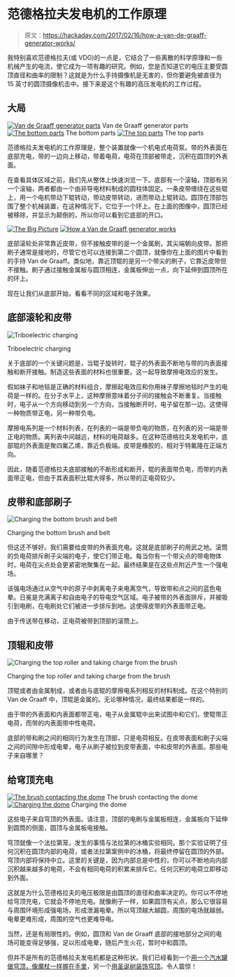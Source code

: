 # 范德格拉夫发电机的工作原理

> 原文：<https://hackaday.com/2017/02/16/how-a-van-de-graaff-generator-works/>

我特别喜欢范德格拉夫(或 VDG)的一点是，它结合了一些离散的科学原理和一些机械产生的电流，使它成为一项有趣的研究。例如，您是否知道它的电压主要受圆顶直径和曲率的限制？这就是为什么手持摄像机是无害的，但你要避免被直径为 15 英寸的圆顶摄像机击中。接下来是这个有趣的高压发电机的工作过程。

## 大局

 [![Van de Graaff generator parts](img/1bb179c8c5c222369069f9f9f2142b35.png "Van de Graaff generator parts")](https://hackaday.com/2017/02/16/how-a-van-de-graaff-generator-works/big_vdg_all_parts_an/) Van de Graaff generator parts [![The bottom parts](img/271ece461b82c8311f4ac259ed435e2a.png "The bottom parts")](https://hackaday.com/2017/02/16/how-a-van-de-graaff-generator-works/big_vdg_bot_parts_an/) The bottom parts [![The top parts](img/5728192744fa69b5abbeddefbdc39ad6.png "The top parts")](https://hackaday.com/2017/02/16/how-a-van-de-graaff-generator-works/big_vdg_top_parts_an/) The top parts

范德格拉夫发电机的工作原理是，整个装置就像一个机电式电荷泵。带的外表面在底部充电，带的一边向上移动，带着电荷，电荷在顶部被带走，沉积在圆顶的外表面。

在查看具体区域之前，我们先从整体上快速浏览一下。底部有一个滚轴，顶部有另一个滚轴，两者都由一个由非导电材料制成的圆柱体固定。一条皮带缠绕在这些辊上，用一个电机带动下辊转动，带动皮带转动，进而带动上辊转动。圆顶在顶部包围了整个机械装置，在这种情况下，它位于一个环上。在上面的图像中，圆顶已经被移除，并显示为颠倒的，所以你可以看到它底部的开口。

 [![The Big Picture](img/df279367bf78d9948a3d61811bd29fdf.png "The Big Picture")](https://hackaday.com/2017/02/16/how-a-van-de-graaff-generator-works/how_vdg_works_the_big_picture-crop/)  [![How a Van de Graaff generator works](img/e5fced7a06309698f384546e2766a731.png "How a Van de Graaff generator works")](https://hackaday.com/2017/02/16/how-a-van-de-graaff-generator-works/van_de_graaffs_big_and_small_th/) 

底部滚轮处非常靠近皮带，但不接触皮带的是一个金属刷，其尖端朝向皮带。那把刷子通常是接地的，尽管它也可以连接到第二个圆顶，就像你在上面的图片中看到的手持 Van de Graaff。类似地，靠近顶辊的是另一个带尖的刷子，它靠近皮带但不接触。刷子通过接触金属板与圆顶相连，金属板伸出一点，向下延伸到圆顶所在的环上。

现在让我们从底部开始，看看不同的区域和电子效果。

## 底部滚轮和皮带

![Triboelectric charging](img/eb29d3c792934d9c57bb77f49f9fc653.png)

Triboelectric charging

关于底部的一个关键问题是，当辊子旋转时，辊子的外表面不断地与带的内表面接触和断开接触。制造这些表面的材料也很重要。这一起导致摩擦电效应的发生。

假如袜子和地毯是正确的材料组合，摩擦起电效应和你用袜子摩擦地毯时产生的电荷是一样的。在分子水平上，这种摩擦意味着分子间的接触会不断重复。当接触时，电子从一个方向移动到另一个方向，当接触断开时，电子留在那一边。这使得一种物质带正电，另一种带负电。

摩擦电系列是一个材料列表，在列表的一端是带负电的物质，在列表的另一端是带正电的物质。离列表中间越远，材料的电荷越多。在这种范德格拉夫发电机中，底部辊的外表面是聚四氟乙烯，靠近负极端。皮带是橡胶的，相对于特氟隆在正端方向。

因此，随着范德格拉夫底部接触的不断形成和断开，辊的表面带负电，而带的内表面带正电，但由于其表面积比辊大得多，所以带的正电荷较少。

## 皮带和底部刷子

![Charging the bottom brush and belt](img/9e355cc0f713b88dd84584eb45655964.png)

Charging the bottom brush and belt

但这还不够好。我们需要给皮带的外表面充电。这就是底部刷子的用武之地。滚筒的负电荷排斥刷子尖端的电子，使它们带正电。每当你有一个带尖点的带电物体时，电荷在尖点处会更紧密地聚集在一起。最终结果是在这些点附近产生一个强电场。

该强电场通过从空气中的原子中剥离电子来电离空气，导致带和点之间的蓝色电晕。日冕是充满离子和自由电子的导电空气区域。电子被带的外表面排斥，并被吸引到电刷，在电刷处它们被进一步排斥到地。这使得皮带的外表面带正电。

由于传送带在移动，正电荷被带到顶部的滚筒上。

## 顶辊和皮带

![Charging the top roller and taking charge from the brush](img/456fc3dda30d176857a111ca4b40ec0c.png)

Charging the top roller and taking charge from the brush

顶辊或者由金属制成，或者由与底辊的摩擦电系列相反的材料制成。在这个特别的 Van de Graaff 中，顶辊是金属的。无论哪种情况，最终结果都是一样的。

由于带的外表面和内表面都带正电，电子从金属辊中出来试图中和它们，使辊带正电荷，而带的内表面带中性电荷。

底部的带和刷之间的相同行为发生在顶部，只是电荷相反。在皮带表面和刷子尖端之间的间隙中形成电晕，电子从刷子被拉到皮带表面，中和皮带的外表面。那些电子来自哪里？

## 给穹顶充电

 [![The brush contacting the dome](img/b988d799116f9cb23e0a44352a62af3e.png "The brush contacting the dome")](https://hackaday.com/2017/02/16/how-a-van-de-graaff-generator-works/how_the_brush_contacts_the_dome_an/) The brush contacting the dome [![Charging the dome](img/452bd014899f26c271ac44796219008c.png "charging_the_dome-crop")](https://hackaday.com/2017/02/16/how-a-van-de-graaff-generator-works/charging_the_dome-crop/) Charging the dome

这些电子来自穹顶的外表面。请注意，顶部的电刷与金属板相连，金属板向下延伸到圆筒的侧面，圆顶与金属板电接触。

穹顶就像一个法拉第笼，发生的事情与法拉第的冰桶实验相同。那个实验证明了任何沉积在圆顶内部的电荷，或者法拉第案例中的冰桶，将最终停留在圆顶的外部。穹顶内部将保持中立。这里的关键是，因为内部总是中性的，你可以不断地向内部沉积越来越多的电荷，不会有相同电荷的积累来排斥它。任何沉积的电荷立即移动到外面。

这就是为什么范德格拉夫的电压极限是由圆顶的直径和曲率决定的。你可以不停地给穹顶充电，它就会不停地充电。就像刷子一样，如果圆顶有尖点，那么它很容易与周围环境形成强电场，形成泄漏电晕。所以穹顶越大越圆，周围的电场就越弱。电晕更难形成，周围的空气也更难导电。

当然，还是有局限性的。例如，圆顶和 Van de Graaff 底部的接地部分之间的电场可能变得足够强，足以形成电晕，随后产生火花，暂时中和圆顶。

但并不是所有的范德格拉夫发电机都是这种形状。我们已经看到一个[用一个汽水罐做穹顶，像魔杖一样握在手里](http://hackaday.com/2011/08/24/high-voltage-build-your-own-84-kv-lightning-stick/)，另一个[用圣诞树装饰穹顶](http://hackaday.com/2013/01/04/van-de-graaff-generator-built-for-a-few-dollars/)。令人震惊！